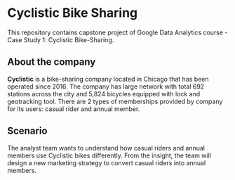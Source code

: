 # Cyclistic Bike Sharing
This repository contains capstone project of Google Data Analytics course - Case Study 1: Cyclistic Bike-Sharing.

## About the company
**Cyclistic** is a bike-sharing company located in Chicago that has been operated since 2016. The company has large network with total 692 stations across the city and 5,824 bicycles equipped with lock and geotracking tool. There are 2 types of memberships provided by company for its users: casual rider and annual member.

## Scenario
The analyst team wants to understand how casual riders and annual members use Cyclistic bikes differently. From the insight, the team will design a new marketing strategy to convert casual riders into annual members.
